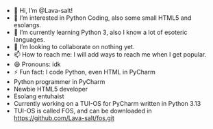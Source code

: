 - 👋 Hi, I’m @Lava-salt!
- 👀 I’m interested in Python Coding, also some small HTML5 and esolangs.
- 🌱 I’m currently learning Python 3, also I know a lot of esoteric languages.
- 💞️ I’m looking to collaborate on nothing yet.
- 📫 How to reach me: I will add ways to reach me when I get popular.
- 😄 Pronouns: idk
- ⚡ Fun fact: I code Python, even HTML in PyCharm
- Python programmer in PyCharm
- Newbie HTML5 developer
- Esolang entuhaist
- Currently working on a TUI-OS for PyCharm written in Python 3.13
- TUI-OS is called FOS, and can be downloaded in https://github.com/Lava-salt/fos.git

<!---
Lava-salt/Lava-salt is a ✨ special ✨ repository because its `README.md` (this file) appears on your GitHub profile.
You can click the Preview link to take a look at your changes.
--->
